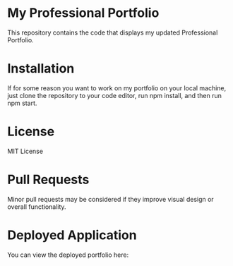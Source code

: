 # My Professional Portfolio

This repository contains the code that displays my updated Professional Portfolio.

# Installation

If for some reason you want to work on my portfolio on your local machine, just clone the repository to your code editor,
run npm install, and then run npm start.

# License

MIT License

# Pull Requests

Minor pull requests may be considered if they improve visual design or overall functionality.

# Deployed Application

You can view the deployed portfolio here: 

